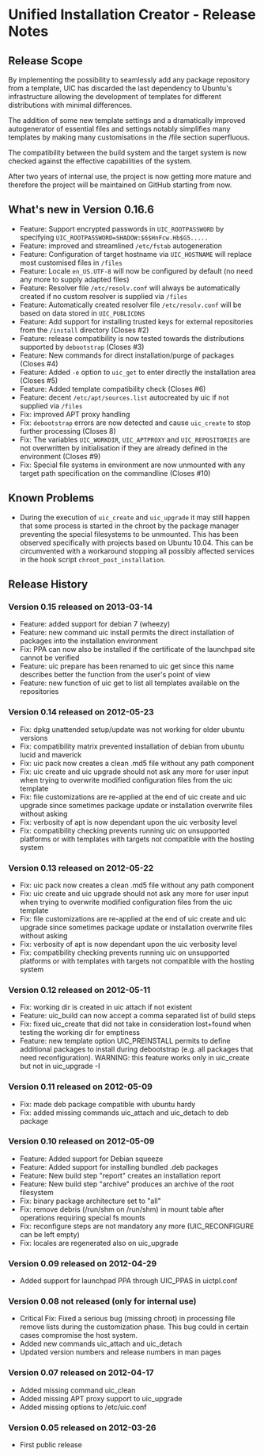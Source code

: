 Unified Installation Creator - Release Notes
============================================

Release Scope
-------------

By implementing the possibility to seamlessly add any package repository from
a template, UIC has discarded the last dependency to Ubuntu's infrastructure
allowing the development of templates for different distributions with minimal
differences.

The addition of some new template settings and a dramatically improved
autogenerator of essential files and settings notably simplifies many
templates by making many customisations in the /file section superfluous.

The compatibility between the build system and the target system is now
checked against the effective capabilities of the system.

After two years of internal use, the project is now getting more mature and
therefore the project will be maintained on GitHub starting from now.


What's new in Version 0.16.6
----------------------------

  * Feature: Support encrypted passwords in `UIC_ROOTPASSWORD` by
    specifying `UIC_ROOTPASSWORD=SHADOW:$6$HnFcw.Hb$G5.....`
  * Feature: improved and streamlined `/etc/fstab` autogeneration
  * Feature: Configuration of target hostname via `UIC_HOSTNAME` will
    replace most customised files in `/files`
  * Feature: Locale `en_US.UTF-8` will now be configured by default
    (no need any more to supply adapted files)
  * Feature: Resolver file `/etc/resolv.conf` will always be automatically
    created if no custom resolver is supplied via `/files`
  * Feature: Automatically created resolver file `/etc/resolv.conf` will
    be based on data stored in `UIC_PUBLICDNS`
  * Feature: Add support for installing trusted keys for external
    repositories from the `/install` directory (Closes #2)
  * Feature: release compatibility is now tested towards the
    distributions supported by `debootstrap` (Closes #3)
  * Feature: New commands for direct installation/purge of
    packages (Closes #4)
  * Feature: Added `-e` option to `uic_get` to enter directly
    the installation area (Closes #5)
  * Feature: Added template compatibility check (Closes #6)
  * Feature: decent `/etc/apt/sources.list` autocreated by uic if not
    supplied via `/files`
  * Fix: improved APT proxy handling
  * Fix: `debootstrap` errors are now detected and cause `uic_create`
    to stop further processing (Closes 8)
  * Fix: The variables `UIC_WORKDIR`, `UIC_APTPROXY` and `UIC_REPOSITORIES`
    are not overwritten by initialisation if they are already defined
    in the environment (Closes #9)
  * Fix: Special file systems in environment are now unmounted with
    any target path specification on the commandline (Closes #10)

Known Problems
--------------

 * During the execution of `uic_create` and `uic_upgrade` it may still happen that
   some process is started in the chroot by the package manager preventing the
   special filesystems to be unmounted. This has been observed specifically
   with projects based on Ubuntu 10.04.
   This can be circumvented with a workaround stopping all possibly affected
   services in the hook script `chroot_post_installation`.


Release History
---------------

### Version 0.15 released on 2013-03-14 ###

  * Feature: added support for debian 7 (wheezy)
  * Feature: new command uic install permits the direct installation of
    packages into the installation environment
  * Fix: PPA can now also be installed if the certificate of the launchpad
    site cannot be verified
  * Feature: uic prepare has been renamed to uic get since this name
    describes better the function from the user's point of view
  * Feature: new function of uic get to list all templates available
    on the repositories

### Version 0.14 released on 2012-05-23 ###

 * Fix: dpkg unattended setup/update was not working for older ubuntu
   versions
 * Fix: compatibility matrix prevented installation of debian from
   ubuntu lucid and maverick
 * Fix: uic pack now creates a clean .md5 file without any path component
 * Fix: uic create and uic upgrade should not ask any more for user input
   when trying to overwrite modified configuration files from the uic template
 * Fix: file customizations are re-applied at the end of uic create and uic
   upgrade since sometimes package update or installation overwrite files
   without asking
 * Fix: verbosity of apt is now dependant upon the uic verbosity level
 * Fix: compatibility checking prevents running uic on unsupported platforms
   or with templates with targets not compatible with the hosting system

### Version 0.13 released on 2012-05-22 ###

 * Fix: uic pack now creates a clean .md5 file without any path component
 * Fix: uic create and uic upgrade should not ask any more for user input
   when trying to overwrite modified configuration files from the uic template
 * Fix: file customizations are re-applied at the end of uic create and uic
   upgrade since sometimes package update or installation overwrite files
   without asking
 * Fix: verbosity of apt is now dependant upon the uic verbosity level
 * Fix: compatibility checking prevents running uic on unsupported platforms
   or with templates with targets not compatible with the hosting system

### Version 0.12 released on 2012-05-11 ###

  * Fix: working dir is created in uic attach if not existent
  * Feature: uic_build can now accept a comma separated list of build steps
  * Fix: fixed uic_create that did not take in consideration lost+found when
    testing the working dir for emptiness
  * Feature: new template option UIC_PREINSTALL permits to define additional
    packages to install during debootstrap (e.g. all packages that need
    reconfiguration). WARNING: this feature works only in uic_create but not
    in uic_upgrade -I

### Version 0.11 released on 2012-05-09 ###

  * Fix: made deb package compatible with ubuntu hardy
  * Fix: added missing commands uic_attach and uic_detach to
    deb package

### Version 0.10 released on 2012-05-09 ###

  * Feature: Added support for Debian squeeze
  * Feature: Added support for installing bundled .deb packages
  * Feature: New build step "report" creates an installation report
  * Feature: New build step "archive" produces an archive of the root
    filesystem
  * Fix: binary package architecture set to "all"
  * Fix: remove debris (/run/shm on /run/shm) in mount table after
    operations requiring special fs mounts
  * Fix: reconfigure steps are not mandatory any more (UIC_RECONFIGURE
    can be left empty)
  * Fix: locales are regenerated also on uic_upgrade

### Version 0.09 released on 2012-04-29 ###

  * Added support for launchpad PPA through UIC_PPAS in uictpl.conf

### Version 0.08 not released (only for internal use) ###

  * Critical Fix: Fixed a serious bug (missing chroot) in processing
    file remove lists during the customization phase. This bug could
    in certain cases compromise the host system.
  * Added new commands uic_attach and uic_detach
  * Updated version numbers and release numbers in man pages

### Version 0.07 released on 2012-04-17 ###

  * Added missing command uic_clean
  * Added missing APT proxy support to uic_upgrade
  * Added missing options to /etc/uic.conf

### Version 0.05 released on 2012-03-26 ###

  * First public release
